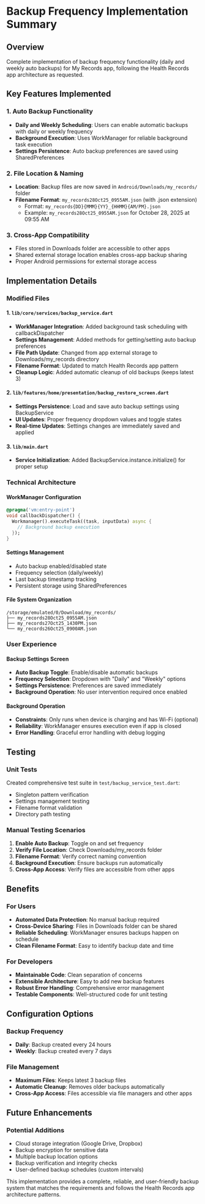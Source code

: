 # Backup Frequency Implementation Summary

## Overview

Complete implementation of backup frequency functionality (daily and weekly auto backups) for My Records app, following the Health Records app architecture as requested.

## Key Features Implemented

### 1. **Auto Backup Functionality**

- **Daily and Weekly Scheduling**: Users can enable automatic backups with daily or weekly frequency
- **Background Execution**: Uses WorkManager for reliable background task execution
- **Settings Persistence**: Auto backup preferences are saved using SharedPreferences

### 2. **File Location & Naming**

- **Location**: Backup files are now saved in `Android/Downloads/my_records/` folder
- **Filename Format**: `my_records28Oct25_0955AM.json` (with .json extension)
  - Format: `my_records{DD}{MMM}{YY}_{HHMM}{AM/PM}.json`
  - Example: `my_records28Oct25_0955AM.json` for October 28, 2025 at 09:55 AM

### 3. **Cross-App Compatibility**

- Files stored in Downloads folder are accessible to other apps
- Shared external storage location enables cross-app backup sharing
- Proper Android permissions for external storage access

## Implementation Details

### Modified Files

#### 1. `lib/core/services/backup_service.dart`

- **WorkManager Integration**: Added background task scheduling with callbackDispatcher
- **Settings Management**: Added methods for getting/setting auto backup preferences
- **File Path Update**: Changed from app external storage to Downloads/my_records directory
- **Filename Format**: Updated to match Health Records app pattern
- **Cleanup Logic**: Added automatic cleanup of old backups (keeps latest 3)

#### 2. `lib/features/home/presentation/backup_restore_screen.dart`

- **Settings Persistence**: Load and save auto backup settings using BackupService
- **UI Updates**: Proper frequency dropdown values and toggle states
- **Real-time Updates**: Settings changes are immediately saved and applied

#### 3. `lib/main.dart`

- **Service Initialization**: Added BackupService.instance.initialize() for proper setup

### Technical Architecture

#### WorkManager Configuration

```dart
@pragma('vm:entry-point')
void callbackDispatcher() {
  Workmanager().executeTask((task, inputData) async {
    // Background backup execution
  });
}
```

#### Settings Management

- Auto backup enabled/disabled state
- Frequency selection (daily/weekly)
- Last backup timestamp tracking
- Persistent storage using SharedPreferences

#### File System Organization

```
/storage/emulated/0/Download/my_records/
├── my_records28Oct25_0955AM.json
├── my_records27Oct25_1430PM.json
└── my_records26Oct25_0900AM.json
```

### User Experience

#### Backup Settings Screen

- **Auto Backup Toggle**: Enable/disable automatic backups
- **Frequency Selection**: Dropdown with "Daily" and "Weekly" options
- **Settings Persistence**: Preferences are saved immediately
- **Background Operation**: No user intervention required once enabled

#### Background Operation

- **Constraints**: Only runs when device is charging and has Wi-Fi (optional)
- **Reliability**: WorkManager ensures execution even if app is closed
- **Error Handling**: Graceful error handling with debug logging

## Testing

### Unit Tests

Created comprehensive test suite in `test/backup_service_test.dart`:

- Singleton pattern verification
- Settings management testing
- Filename format validation
- Directory path testing

### Manual Testing Scenarios

1. **Enable Auto Backup**: Toggle on and set frequency
2. **Verify File Location**: Check Downloads/my_records folder
3. **Filename Format**: Verify correct naming convention
4. **Background Execution**: Ensure backups run automatically
5. **Cross-App Access**: Verify files are accessible from other apps

## Benefits

### For Users

- **Automated Data Protection**: No manual backup required
- **Cross-Device Sharing**: Files in Downloads folder can be shared
- **Reliable Scheduling**: WorkManager ensures backups happen on schedule
- **Clean Filename Format**: Easy to identify backup date and time

### For Developers

- **Maintainable Code**: Clean separation of concerns
- **Extensible Architecture**: Easy to add new backup features
- **Robust Error Handling**: Comprehensive error management
- **Testable Components**: Well-structured code for unit testing

## Configuration Options

### Backup Frequency

- **Daily**: Backup created every 24 hours
- **Weekly**: Backup created every 7 days

### File Management

- **Maximum Files**: Keeps latest 3 backup files
- **Automatic Cleanup**: Removes older backups automatically
- **Cross-App Access**: Files accessible via file managers and other apps

## Future Enhancements

### Potential Additions

- Cloud storage integration (Google Drive, Dropbox)
- Backup encryption for sensitive data
- Multiple backup location options
- Backup verification and integrity checks
- User-defined backup schedules (custom intervals)

This implementation provides a complete, reliable, and user-friendly backup system that matches the requirements and follows the Health Records app architecture patterns.
